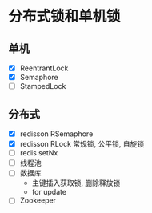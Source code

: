 # 分布式锁和单机锁

## 单机

- [x] ReentrantLock
- [x] Semaphore
- [ ] StampedLock

## 分布式

- [x] redisson RSemaphore
- [x] redisson RLock 常规锁, 公平锁, 自旋锁
- [ ] redis setNx
- [ ] 线程池
- [ ] 数据库
    - 主键插入获取锁, 删除释放锁
    - for update
- [ ] Zookeeper
